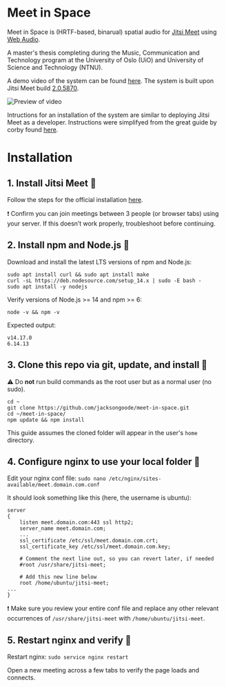 # Meet in Space
Meet in Space is (HRTF-based, binarual) spatial audio for [Jitsi Meet](https://github.com/jitsi/jitsi-meet) using [Web Audio](https://webaudio.github.io/web-audio-api/).

A master's thesis completing during the Music, Communication and Technology program at the University of Oslo (UiO) and University of Science and Technology (NTNU).

A demo video of the system can be found [here](https://vimeo.com/548286337). The system is built upon Jitsi Meet build [2.0.5870](https://github.com/jitsi/jitsi-meet/releases/tag/stable%2Fjitsi-meet_5870).

![Preview of video](preview.gif)

Intructions for an installation of the system are similar to deploying Jitsi Meet as a developer. Instructions were simplifyed from the great guide by corby found [here](https://community.jitsi.org/t/how-to-how-to-build-jitsi-meet-from-source-a-developers-guide/75422).

# Installation

## 1. Install Jitsi Meet 👋

Follow the steps for the official installation [here](https://jitsi.github.io/handbook/docs/devops-guide/devops-guide-quickstart).

❗ Confirm you can join meetings between 3 people (or browser tabs) using your server. If this doesn’t work properly, troubleshoot before continuing.

## 2. Install npm and Node.js 🧪

Download and install the latest LTS versions of npm and Node.js:

```
sudo apt install curl && sudo apt install make
curl -sL https://deb.nodesource.com/setup_14.x | sudo -E bash -
sudo apt install -y nodejs
```

Verify versions of Node.js >= 14 and npm >= 6:

`node -v && npm -v`

Expected output:

```
v14.17.0
6.14.13
```

## 3. Clone this repo via git, update, and install 🤖

⚠️ Do **not** run build commands as the root user but as a normal user (no sudo).

```
cd ~
git clone https://github.com/jacksongoode/meet-in-space.git
cd ~/meet-in-space/
npm update && npm install
```

This guide assumes the cloned folder will appear in the user's `home` directory.

## 4. Configure nginx to use your local folder 📂

Edit your nginx conf file:
`sudo nano /etc/nginx/sites-available/meet.domain.com.conf`

It should look something like this (here, the username is ubuntu):

```
server
{
    listen meet.domain.com:443 ssl http2;
    server_name meet.domain.com;
    ...
    ssl_certificate /etc/ssl/meet.domain.com.crt;
    ssl_certificate_key /etc/ssl/meet.domain.com.key;

    # Comment the next line out, so you can revert later, if needed
    #root /usr/share/jitsi-meet;
    
    # Add this new line below
    root /home/ubuntu/jitsi-meet;
...
}
```

❗ Make sure you review your entire conf file and replace any other relevant occurrences of `/usr/share/jitsi-meet` with `/home/ubuntu/jitsi-meet`.

## 5. Restart nginx and verify 🎊

Restart nginx:
`sudo service nginx restart`

Open a new meeting across a few tabs to verify the page loads and connects.

